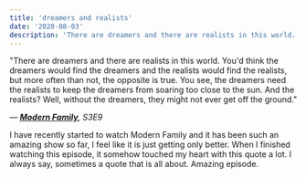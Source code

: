```yaml
---
title: 'dreamers and realists'
date: '2020-08-03'
description: 'There are dreamers and there are realists in this world. You would think the dreamers would find the dreamers and the realists would find the realists, but more often than not, the opposite is true.'
---
```


"There are dreamers and there are realists in this world. You'd think the dreamers would find the dreamers and the realists would find the realists, but more often than not, the opposite is true. You see, the dreamers need the realists to keep the dreamers from soaring too close to the sun. And the realists? Well, without the dreamers, they might not ever get off the ground."

— **<em><a href='https://www.imdb.com/title/tt1442437/' target='_blank'>Modern Family</a>**, S3E9</em>

I have recently started to watch Modern Family and it has been such an amazing show so far, I feel like it is just getting only better. When I finished watching this episode, it somehow touched my heart with this quote a lot. I always say, sometimes a quote that is all about. Amazing episode. 